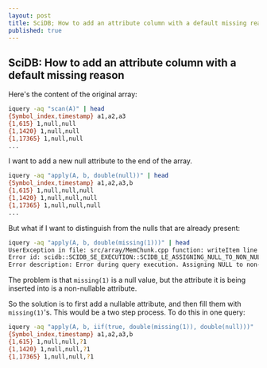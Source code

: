 ```yaml
---
layout: post
title: SciDB; How to add an attribute column with a default missing reason
published: true
---
```


## SciDB: How to add an attribute column with a default missing reason

Here's the content of the original array:  

```sh
iquery -aq "scan(A)" | head  
{Symbol_index,timestamp} a1,a2,a3  
{1,615} 1,null,null  
{1,1420} 1,null,null  
{1,17365} 1,null,null  
...  
```

I want to add a new null attribute to the end of the array.  

```sh
iquery -aq "apply(A, b, double(null))" | head  
{Symbol_index,timestamp} a1,a2,a3,b  
{1,615} 1,null,null,null  
{1,1420} 1,null,null,null  
{1,17365} 1,null,null,null  
...  
```

But what if I want to distinguish from the nulls that are already present:  

```sh
iquery -aq "apply(A, b, double(missing(1)))" | head  
UserException in file: src/array/MemChunk.cpp function: writeItem line: 923  
Error id: scidb::SCIDB_SE_EXECUTION::SCIDB_LE_ASSIGNING_NULL_TO_NON_NULLABLE  
Error description: Error during query execution. Assigning NULL to non-nullable attribute.  
```

The problem is that `missing(1)` is a null value, but the attribute it is being inserted into is a non-nullable attribute.

So the solution is to first add a nullable attribute, and then fill them with `missing(1)`'s. This would be a two step process. To do this in one query:  

```sh
iquery -aq "apply(A, b, iif(true, double(missing(1)), double(null)))" | head  
{Symbol_index,timestamp} a1,a2,a3,b  
{1,615} 1,null,null,?1  
{1,1420} 1,null,null,?1  
{1,17365} 1,null,null,?1
```
